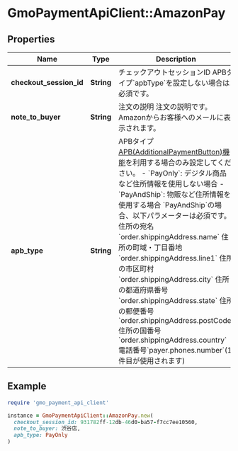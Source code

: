 # GmoPaymentApiClient::AmazonPay

## Properties

| Name | Type | Description | Notes |
| ---- | ---- | ----------- | ----- |
| **checkout_session_id** | **String** | チェックアウトセッションID   APBタイプ&#x60;apbType&#x60;を設定しない場合は必須です。  | [optional] |
| **note_to_buyer** | **String** | 注文の説明   注文の説明です。   Amazonからお客様へのメールに表示されます。  | [optional] |
| **apb_type** | **String** | APBタイプ   [APB(AdditionalPaymentButton)機能](https://www.amazonpay-faq.jp/faq/QA-66)を利用する場合のみ設定してください。    - &#x60;PayOnly&#x60;: デジタル商品など住所情報を使用しない場合   - &#x60;PayAndShip&#x60;: 物販など住所情報を使用する場合   &#x60;PayAndShip&#x60;の場合、以下パラメーターは必須です。   住所の宛名&#x60;order.shippingAddress.name&#x60;   住所の町域・丁目番地&#x60;order.shippingAddress.line1&#x60;   住所の市区町村&#x60;order.shippingAddress.city&#x60;   住所の都道府県番号&#x60;order.shippingAddress.state&#x60;   住所の郵便番号&#x60;order.shippingAddress.postCode&#x60;   住所の国番号&#x60;order.shippingAddress.country&#x60;   電話番号&#x60;payer.phones.number&#x60;(1件目が使用されます)  | [optional] |

## Example

```ruby
require 'gmo_payment_api_client'

instance = GmoPaymentApiClient::AmazonPay.new(
  checkout_session_id: 931782ff-12db-46d0-ba57-f7cc7ee10560,
  note_to_buyer: 渋谷店,
  apb_type: PayOnly
)
```

